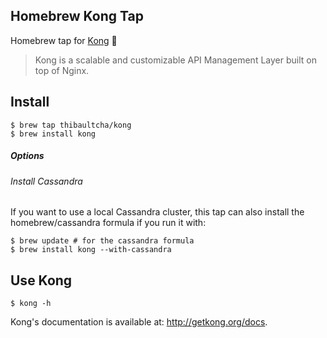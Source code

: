 ## Homebrew Kong Tap

Homebrew tap for [Kong](kong-url) :beer:

> Kong is a scalable and customizable API Management Layer built on top of Nginx.

## Install

```
$ brew tap thibaultcha/kong
$ brew install kong
```

##### Options

###### Install Cassandra

If you want to use a local Cassandra cluster, this tap can also install the homebrew/cassandra formula if you run it with:

```
$ brew update # for the cassandra formula
$ brew install kong --with-cassandra
```

## Use Kong

```
$ kong -h
```

Kong's documentation is available at: http://getkong.org/docs.

[kong-url]: http://getkong.org
